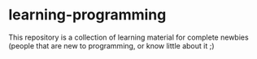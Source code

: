 # learning-programming
This repository is a collection of learning material for complete newbies (people that are new to programming, or know little about it ;)
